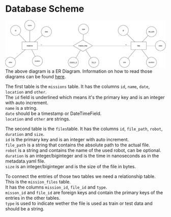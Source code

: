 # Database Scheme #
![ER Diagram](db_scheme_er_diagram.png)
The above diagram is a ER Diagram. Information on how to read those diagrams can be found [here](https://www.pertuniti.com/documentation/eer/).

The first table is the `missions` table. It has the columns `id`, `name`, `date`, `location` and `other`.\
The `id` field is underlined which means it's the primary key and is an integer with auto increment.\
`name` is a string.\
`date` should be a timestamp or DateTimeField.\
`location` and `other` are strings.

The second table is the `files`table. It has the columns `id`, `file_path`, `robot`, `duration` and `size`.\
`id` is the primary key and is an integer with auto increment.\
`file_path` is a string that contains the absolute path to the actual file.\
`robot` is a string and contains the name of the used robot, can be optional.\
`duration` is an integer/biginteger and is the time in nanoseconds as in the metadata.yaml file.\
`size` is an integer/biginteger and is the size of the file in bytes.

To connect the entries of those two tables we need a relationship table. This is the `mission_files` table.\
It has the columns `mission_id`, `file_id` and `type`.\
`misson_id` and `file_id` are foreign keys and contain the primary keys of the entries in the other tables.\
`type` is used to indicate wether the file is used as train or test data and should be a string.
